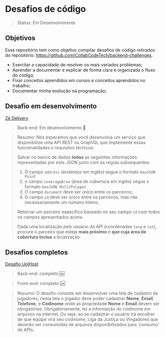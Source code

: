 # Desafios de código

> Status: Em Desenvolvimento

## Objetivos

Esse repositório tem como objetivo compilar desafios de código retirados do repositório: https://github.com/CollabCodeTech/backend-challenges.

- Exercitar a capacidade de resolver os mais variados problemas;
- Aprender a documentar e explicar de forma clara e organizada o fluxo do código;
- Fixar conceitos aprendidos em cursos e conceitos aprendidos no trabalho;
- Documentar minha evolução na programação;

## Desafio em desenvolvimento

[Zé Delivery](https://github.com/GabrielTernesSan/Desafios-de-codigo/tree/master/ZeDelivery)

> Back-end: Em desenvolvimento 👷

> Resumo: Nós esperamos que você desenvolva um serviço que disponibilize uma API REST ou GraphQL que implemente essas funcionalidades e requisitos técnicos:
>
> Salvar no banco de dados **todas** as seguintes informações representadas por este JSON junto com as regras subsequentes:
>
> 1. O campo `address` (endereço em inglês) segue o formato `GeoJSON Point` 
> 2. o campo `coverageArea` (área de cobertura em inglês) segue o formato `GeoJSON MultiPolygon`
> 3. O campo `document` deve ser único entre os parceiros;
> 4. O campo `id` deve ser único entre os parceiros, mas não necessariamente um número inteiro;
>
> Retornar um parceiro específico baseado no seu campo `id` com todos os campos apresentados acima.
>
> Dada uma localização pelo usuário da API (coordenadas `long` e `lat`), procure o parceiro que esteja **mais próximo** e **que cuja área de cobertura inclua** a localização.

## Desafios completos

[Desafio UolHost](https://github.com/GabrielTernesSan/Desafios-de-codigo/tree/master/UolHost)

> Back-end: completo 🆗

> Front-end: completo 🆗

 > Resumo: O desafio consiste em desenvolver uma tela de cadastro de jogadores, nesta tela o jogador deve poder cadastrar **Nome**, **Email**, **Telefone**, e **Codinome** onde as propriedade **Nome** e **Email** devem ser obrigatórias. Obrigatoriamente, ler a informação do codinome em arquivos na internet. Ou seja, ao se cadastrar o usuário irá escolher de que equipe virá seu codinome, Liga da Justiça ou Vingadores que deverão ser consumidas de arquivos disponibilizados para 'consumo' de APIs.
